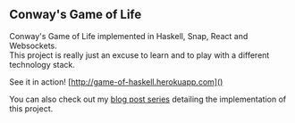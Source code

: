 Conway's Game of Life
---------------------

Conway's Game of Life implemented in Haskell, Snap, React and Websockets.  
This project is really just an excuse to learn and to play with a different technology stack. 

See it in action! [http://game-of-haskell.herokuapp.com]()  

You can also check out my [blog post series][blogposts] detailing the implementation of this project.

[blogposts]: http://testasoftware.com/steve/blog/web-application-primer-in-haskell